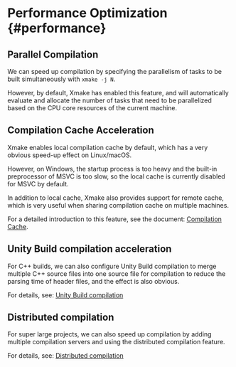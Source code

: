 # Performance Optimization {#performance}

## Parallel Compilation

We can speed up compilation by specifying the parallelism of tasks to be built simultaneously with `xmake -j N`.

However, by default, Xmake has enabled this feature, and will automatically evaluate and allocate the number of tasks that need to be parallelized based on the CPU core resources of the current machine.

## Compilation Cache Acceleration

Xmake enables local compilation cache by default, which has a very obvious speed-up effect on Linux/macOS.

However, on Windows, the startup process is too heavy and the built-in preprocessor of MSVC is too slow, so the local cache is currently disabled for MSVC by default.

In addition to local cache, Xmake also provides support for remote cache, which is very useful when sharing compilation cache on multiple machines.

For a detailed introduction to this feature, see the document: [Compilation Cache](/guide/extras/build-cache).

## Unity Build compilation acceleration

For C++ builds, we can also configure Unity Build compilation to merge multiple C++ source files into one source file for compilation to reduce the parsing time of header files, and the effect is also obvious.

For details, see: [Unity Build compilation](/guide/extras/unity-build)

## Distributed compilation

For super large projects, we can also speed up compilation by adding multiple compilation servers and using the distributed compilation feature.

For details, see: [Distributed compilation](/guide/extras/distributed-compilation)
